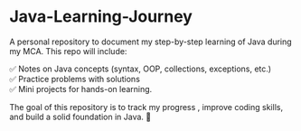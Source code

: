 # Java-Learning-Journey
A personal repository to document my step-by-step learning of Java during my MCA. This repo will include:  

✅ Notes on Java concepts (syntax, OOP, collections, exceptions, etc.)  
✅ Practice problems with solutions  
✅ Mini projects for hands-on learning.

The goal of this repository is to track my progress , improve coding skills, and build a solid foundation in Java. 🚀

